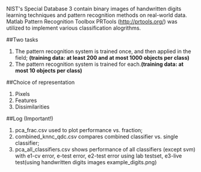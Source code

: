 NIST's Special Database 3 contain binary images of handwritten digits learning techniques and pattern recognition methods on real-world data.
Matlab Pattern Recognition Toolbox PRTools (http://prtools.org/) was utilized to implement various classification alogrithms.

##Two tasks
1. The pattern recognition system is trained once, and then applied in the field; **(training data: at least 200 and at most 1000 objects per class)**
2. The pattern recognition system is trained for each.**(training data: at most 10 objects per class)**

##Choice of representation
1. Pixels
2. Features
3. Dissimilarities

##Log (Important!)
1. pca_frac.csv used to plot performance vs. fraction;
2. combined_knnc_qdc.csv compares combined classifier vs. single classifier;
3. pca_all_classifiers.csv shows performance of all classifiers (except svm) with e1-cv error, e-test error, e2-test error using lab testset, e3-live test(using handwritten digits images example_digits.png)
